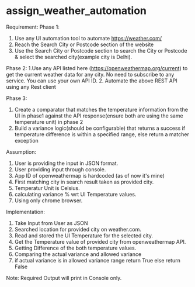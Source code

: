 # assign_weather_automation
Requirement:
Phase 1:
1. Use any UI automation tool to automate https://weather.com/
2. Reach the Search City or Postcode section of the website
3. Use the Search City or Postcode section to search the City or Postcode & select the searched city(example city is Delhi).

Phase 2:
1.Use any API listed here (https://openweathermap.org/current) to get the current weather data for any city. No need to subscribe to any service.
You can use your own API ID.
2. Automate the above REST API using any Rest client 

Phase 3:
1. Create a comparator that matches the temperature information from the UI in phase1 against the API response(ensure both are using the same temperature unit) in phase 2
2. Build a variance logic(should be configurable) that returns a success if temperature difference is within a specified range, else return a matcher exception

Assumption:
1. User is providing the input in JSON format.
2. User providing input through console.
3. App ID of openweathermap is hardcoded (as of now it's mine)
4. First matching city in search result taken as provided city.
5. Temperatur Unit is Celsius.
6. calculating variance % wrt UI Temperature values.
7. Using only chrome browser.

Implementation:
1. Take Input from User as JSON
2. Searched location for provided city on weather.com.
3. Read and stored the UI Temperature for the selected city.
4. Get the Temperature value of provided city from openweathermap API.
5. Getting Difference of the both temperature values.
6. Comparing the actual variance and allowed variance
7. if actual variance is in allowed variance range return True else return False

Note: Required Output will print in Console only. 
